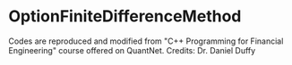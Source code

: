 # OptionFiniteDifferenceMethod

Codes are reproduced and modified from "C++ Programming for Financial Engineering" course offered on QuantNet.
Credits: Dr. Daniel Duffy

